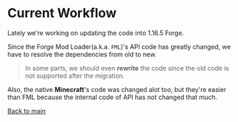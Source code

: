 # Current Workflow

Lately we're working on updating the code into 1.16.5 Forge.

Since the Forge Mod Loader(a.k.a. `FML`)'s API code has greatly changed, we have to resolve the dependencies from old to new.
> In some parts, we should even **rewrite** the code since the old code is not supported after the migration.

Also, the native **Minecraft**'s code was changed alot too, but they're easier than FML because the internal code of API has not changed that much.

[Back to main](https://jeondohyeon.github.io/Armourers-Workshop-1.16)
